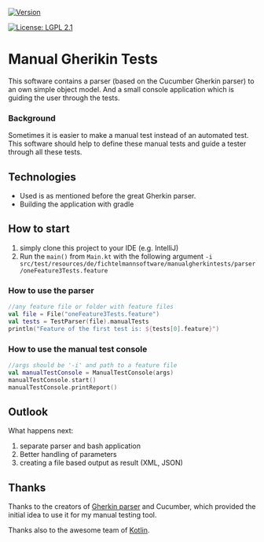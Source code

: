 [![Version](https://img.shields.io/badge/version-0.1.0-yellow)](https://github.com/fichtelmann/manualgherkintests)

[![License: LGPL 2.1](https://img.shields.io/badge/license-GPL--v3-blue.svg)](https://www.gnu.org/licenses/old-licenses/lgpl-2.1.en.html)

# Manual Gherikin Tests

This software contains a parser (based on the Cucumber Gherkin parser) to an own simple object model.
And a small console application which is guiding the user through the tests.

### Background

Sometimes it is easier to make a manual test instead of an automated test. This software should help to define these manual tests and guide a tester through all these tests.

## Technologies

- Used is as mentioned before the great Gherkin parser.
- Building the application with gradle

## How to start
1. simply clone this project to your IDE (e.g. IntelliJ)
1. Run the `main()` from `Main.kt` with the following argument `-i src/test/resources/de/fichtelmannsoftware/manualgherkintests/parser/oneFeature3Tests.feature`

### How to use the parser
```kotlin
//any feature file or folder with feature files
val file = File("oneFeature3Tests.feature") 
val tests = TestParser(file).manualTests
println("Feature of the first test is: ${tests[0].feature}")
```  
### How to use the manual test console
```kotlin
//args should be '-i' and path to a feature file
val manualTestConsole = ManualTestConsole(args)
manualTestConsole.start()
manualTestConsole.printReport()
```  

## Outlook
What happens next:
1. separate parser and bash application
1. Better handling of parameters
1. creating a file based output as result (XML, JSON)

## Thanks

Thanks to the creators of [Gherkin parser](https://cucumber.io/docs/gherkin/) and Cucumber, which
provided the initial idea to use it for my manual testing tool.

Thanks also to the awesome team of [Kotlin](https://kotlinlang.org/).